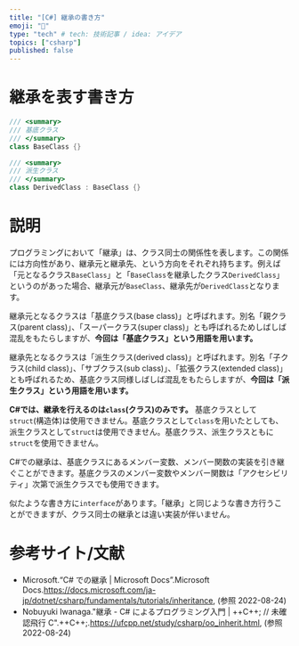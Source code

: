 ```yaml
---
title: "[C#] 継承の書き方"
emoji: "🔰"
type: "tech" # tech: 技術記事 / idea: アイデア
topics: ["csharp"]
published: false
---
```


# 継承を表す書き方
```csharp
/// <summary>
/// 基底クラス
/// </summary>
class BaseClass {}

/// <summary>
/// 派生クラス
/// </summary>
class DerivedClass : BaseClass {}
```



# 説明

プログラミングにおいて「継承」は、クラス同士の関係性を表します。この関係には方向性があり、継承元と継承先、という方向をそれぞれ持ちます。例えば「元となるクラス`BaseClass`」と「`BaseClass`を継承したクラス`DerivedClass`」というのがあった場合、継承元が`BaseClass`、継承先が`DerivedClass`となります。

継承元となるクラスは「基底クラス(base class)」と呼ばれます。別名「親クラス(parent class)」、「スーパークラス(super class)」とも呼ばれるためしばしば混乱をもたらしますが、**今回は「基底クラス」という用語を用います。**

継承先となるクラスは「派生クラス(derived class)」と呼ばれます。別名「子クラス(child class)」、「サブクラス(sub class)」、「拡張クラス(extended class)」とも呼ばれるため、基底クラス同様しばしば混乱をもたらしますが、**今回は「派生クラス」という用語を用います。**

**C#では、継承を行えるのは`class`(クラス)のみです。** 基底クラスとして`struct`(構造体)は使用できません。基底クラスとして`class`を用いたとしても、派生クラスとして`struct`は使用できません。基底クラス、派生クラスともに`struct`を使用できません。

C#での継承は、基底クラスにあるメンバー変数、メンバー関数の実装を引き継ぐことができます。基底クラスのメンバー変数やメンバー関数は「アクセシビリティ」次第で派生クラスでも使用できます。

似たような書き方に`interface`があります。「継承」と同じような書き方行うことができますが、クラス同士の継承とは違い実装が伴いません。


# 参考サイト/文献

- Microsoft.“C# での継承 | Microsoft Docs”.Microsoft Docs.https://docs.microsoft.com/ja-jp/dotnet/csharp/fundamentals/tutorials/inheritance, (参照 2022-08-24)
- Nobuyuki Iwanaga."継承 - C# によるプログラミング入門 | ++C++; // 未確認飛行 C".++C++;.https://ufcpp.net/study/csharp/oo_inherit.html, (参照 2022-08-24)
